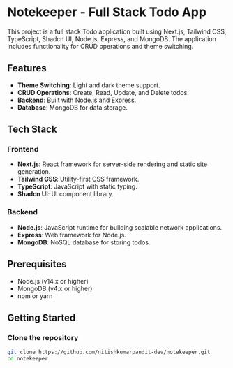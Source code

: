 # Notekeeper - Full Stack Todo App

This project is a full stack Todo application built using Next.js, Tailwind CSS, TypeScript, Shadcn UI, Node.js, Express, and MongoDB. The application includes functionality for CRUD operations and theme switching.

## Features

- **Theme Switching**: Light and dark theme support.
- **CRUD Operations**: Create, Read, Update, and Delete todos.
- **Backend**: Built with Node.js and Express.
- **Database**: MongoDB for data storage.

## Tech Stack

### Frontend

- **Next.js**: React framework for server-side rendering and static site generation.
- **Tailwind CSS**: Utility-first CSS framework.
- **TypeScript**: JavaScript with static typing.
- **Shadcn UI**: UI component library.

### Backend

- **Node.js**: JavaScript runtime for building scalable network applications.
- **Express**: Web framework for Node.js.
- **MongoDB**: NoSQL database for storing todos.

## Prerequisites

- Node.js (v14.x or higher)
- MongoDB (v4.x or higher)
- npm or yarn

## Getting Started

### Clone the repository

```bash
git clone https://github.com/nitishkumarpandit-dev/notekeeper.git
cd notekeeper
```
